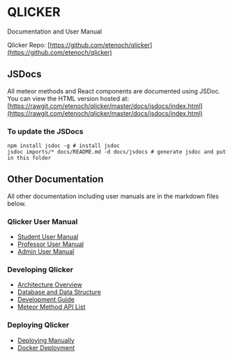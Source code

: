 # QLICKER

Documentation and User Manual

Qlicker Repo: [https://github.com/etenoch/qlicker](https://github.com/etenoch/qlicker)

## JSDocs
All meteor methods and React components are documented using JSDoc.
You can view the HTML version hosted at: 
[https://rawgit.com/etenoch/qlicker/master/docs/jsdocs/index.html](https://rawgit.com/etenoch/qlicker/master/docs/jsdocs/index.html)

### To update the JSDocs
```
npm install jsdoc -g # install jsdoc
jsdoc imports/* docs/README.md -d docs/jsdocs # generate jsdoc and put in this folder
```

## Other Documentation
All other documentation including user manuals are in the markdown files below.
### Qlicker User Manual
* [Student User Manual](/etenoch/qlicker/blob/master/docs/UserManual-Student.md)
* [Professor User Manual](/etenoch/qlicker/blob/master/docs/UserManual-Professor.md)
* [Admin User Manual](/etenoch/qlicker/blob/master/docs/UserManual-Admin.md)

### Developing Qlicker
* [Architecture Overview](/etenoch/qlicker/blob/master/docs/Development-Architecture-Overview.md)
* [Database and Data Structure](/etenoch/qlicker/blob/master/docs/Development-Data.md)
* [Development Guide](/etenoch/qlicker/blob/master/docs/Development-Guide.md)
* [Meteor Method API List](/etenoch/qlicker/blob/master/docs/Development-Meteor-Methods.md)

### Deploying Qlicker
* [Deploying Manually](/etenoch/qlicker/blob/master/docs/Deploying.md)
* [Docker Deployment](/etenoch/qlicker/blob/master/docs/Docker.md)
